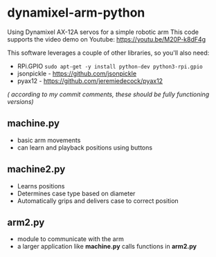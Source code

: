 # dynamixel-arm-python
Using Dynamixel AX-12A servos for a simple robotic arm
This code supports the video demo on Youtube:  https://youtu.be/M20P-k8dF4g

This software leverages a couple of other libraries, so you'll also need:
* RPi.GPIO `sudo apt-get -y install python-dev python3-rpi.gpio`
* jsonpickle - https://github.com/jsonpickle
* pyax12 - https://github.com/jeremiedecock/pyax12

_( according to my commit comments, these should be fully functioning versions)_

## machine.py 
* basic arm movements
* can learn and playback positions using buttons

## machine2.py
* Learns positions
* Determines case type based on diameter
* Automatically grips and delivers case to correct position

## arm2.py 
* module to communicate with the arm
* a larger application like __machine.py__ calls functions in __arm2.py__
